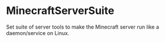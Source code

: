 MinecraftServerSuite
====================

Set suite of server tools to make the Minecraft server run like a daemon/service on Linux.

